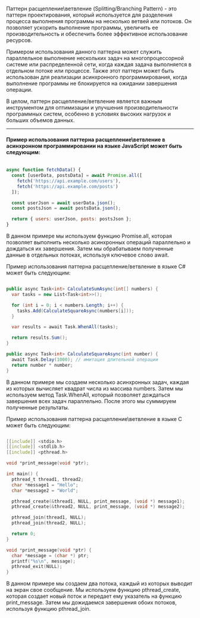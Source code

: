 Паттерн расщепление\ветвление (Splitting/Branching Pattern) - это паттерн проектирования, который используется для разделения процесса выполнения программы на несколько ветвей или потоков. Он позволяет ускорить выполнение программы, увеличить ее производительность и обеспечить более эффективное использование ресурсов.

Примером использования данного паттерна может служить параллельное выполнение нескольких задач на многопроцессорной системе или распределенной сети, когда каждая задача выполняется в отдельном потоке или процессе. Также этот паттерн может быть использован для реализации асинхронного программирования, когда выполнение программы не блокируется на ожидании завершения операции.

В целом, паттерн расщепление/ветвление является важным инструментом для оптимизации и улучшения производительности программных систем, особенно в условиях высоких нагрузок и больших объемов данных.

-----
#### Пример использования паттерна расщепление\ветвление в асинхронном программировании на языке JavaScript может быть следующим:

```javascript

async function fetchData() {
  const [userData, postsData] = await Promise.all([
    fetch('https://api.example.com/users'),
    fetch('https://api.example.com/posts')
  ]);

  const userJson = await userData.json();
  const postsJson = await postsData.json();

  return { users: userJson, posts: postsJson };
}
```


В данном примере мы используем функцию Promise.all, которая позволяет выполнить несколько асинхронных операций параллельно и дождаться их завершения. Затем мы обрабатываем полученные данные в отдельных потоках, используя ключевое слово await.

Пример использования паттерна расщепление/ветвление в языке C# может быть следующим:

```csharp

public async Task<int> CalculateSumAsync(int[] numbers) {
  var tasks = new List<Task<int>>();

  for (int i = 0; i < numbers.Length; i++) {
    tasks.Add(CalculateSquareAsync(numbers[i]));
  }

  var results = await Task.WhenAll(tasks);

  return results.Sum();
}

public async Task<int> CalculateSquareAsync(int number) {
  await Task.Delay(1000); // имитация длительной операции
  return number * number;
}
```


В данном примере мы создаем несколько асинхронных задач, каждая из которых вычисляет квадрат числа из массива numbers. Затем мы используем метод Task.WhenAll, который позволяет дождаться завершения всех задач параллельно. После этого мы суммируем полученные результаты.

Пример использования паттерна расщепление\ветвление в языке C может быть следующим:

```c

[[include]] <stdio.h>
[[include]] <stdlib.h>
[[include]] <pthread.h>

void *print_message(void *ptr);

int main() {
  pthread_t thread1, thread2;
  char *message1 = "Hello";
  char *message2 = "World";

  pthread_create(&thread1, NULL, print_message, (void *) message1);
  pthread_create(&thread2, NULL, print_message, (void *) message2);

  pthread_join(thread1, NULL);
  pthread_join(thread2, NULL);

  return 0;
}

void *print_message(void *ptr) {
  char *message = (char *) ptr;
  printf("%s\n", message);
  pthread_exit(NULL);
}
```


В данном примере мы создаем два потока, каждый из которых выводит на экран свое сообщение. Мы используем функцию pthread_create, которая создает новый поток и передает ему указатель на функцию print_message. Затем мы дожидаемся завершения обоих потоков, используя функцию pthread_join.